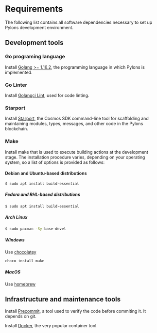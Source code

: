# Requirements

The following list contains all software dependencies necessary to set up Pylons development environment.

## Development tools

### Go programing language    
Install [Golang >= 1.16.2](https://golang.org/doc/install), the programming language in which Pylons is implemented.

### Go Linter

Install [Golangci Lint](https://golangci-lint.run/usage/install/#local-installation), used for code linting.

### Starport

Install [Starport](https://docs.starport.network/intro/install.html), the Cosmos SDK command-line tool for scaffolding and maintaining modules, types, messages, and other code in the Pylons blockchain.

### Make

Install make that is used to execute building actions at the development stage. The installation procedure varies, depending on your operating system, so
a list of options is provided as follows:

#### Debian and Ubuntu-based distributions

```bash
$ sudo apt install build-essential
```

##### Fedora and RHL-based distributions

```bash
$ sudo apt install build-essential
```

##### Arch Linux
```bash
$ sudo pacman -Sy base-devel
```      

##### Windows
Use [chocolatey](https://chocolatey.org/)
```bash
choco install make
```

##### MacOS

Use [homebrew](https://formulae.brew.sh/formula/make)

## Infrastructure and maintenance tools 

Install [Precommit](https://pre-commit.com/), a tool used to verify the code before commiting it. It depends on git.

Install [Docker](https://docs.docker.com/get-docker/), the very popular container tool.
